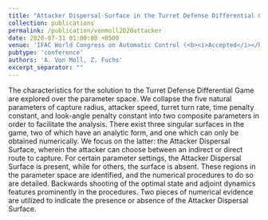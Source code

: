 ```yaml
---
title: "Attacker Dispersal Surface in the Turret Defense Differential Game"
collection: publications
permalink: /publication/vonmoll2020attacker
date: 2020-07-31 01:00:00 +0500
venue: 'IFAC World Congress on Automatic Control (<b><i>Accepted</i></b>)'
pubtype: 'conference'
authors: 'A. Von Moll, Z. Fuchs'
excerpt_separator: ""
---
```

The characteristics for the solution to the Turret Defense Differential Game are explored over the parameter space. We collapse the five natural parameters of capture radius, attacker speed, turret turn rate, time penalty constant, and look-angle penalty constant into two composite parameters in order to facilitate the analysis. There exist three singular surfaces in the game, two of which have an analytic form, and one which can only be obtained numerically. We focus on the latter: the Attacker Dispersal Surface, wherein the attacker can choose between an indirect or direct route to capture. For certain parameter settings, the Attacker Dispersal Surface is present, while for others, the surface is absent. These regions in the parameter space are identified, and the numerical procedures to do so are detailed. Backwards shooting of the optimal state and adjoint dynamics features prominently in the procedures. Two pieces of numerical evidence are utilized to indicate the presence or absence of the Attacker Dispersal Surface.
